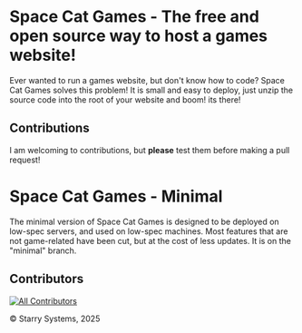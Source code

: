 
# Space Cat Games - The free and open source way to host a games website!
Ever wanted to run a games website, but don't know how to code? Space Cat Games solves this problem! It is small and easy to deploy, just unzip the source code into the root of your website and boom! its there!
## Contributions
I am welcoming to contributions, but **please** test them before making a pull request!
# Space Cat Games - Minimal
The minimal version of Space Cat Games is designed to be deployed on low-spec servers, and used on low-spec machines. Most features that are not game-related have been cut, but at the cost of less updates. It is on the "minimal" branch.

## Contributors
[![All Contributors](https://img.shields.io/github/all-contributors/Starry-Systems/projectName?color=ee8449&style=flat-square)](#contributors)
<!-- ALL-CONTRIBUTORS-LIST:START - Do not remove or modify this section -->
<!-- prettier-ignore-start -->
<!-- markdownlint-disable -->

<!-- markdownlint-restore -->
<!-- prettier-ignore-end -->

<!-- ALL-CONTRIBUTORS-LIST:END -->
















&copy; Starry Systems, 2025
